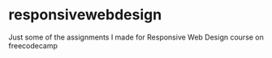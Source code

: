# responsivewebdesign
Just some of the assignments I made for Responsive Web Design course on freecodecamp
